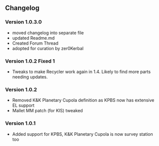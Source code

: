 ## Changelog

### Version 1.0.3.0
- moved changelog into separate file
- updated Readme.md
- Created Forum Thread
- adopted for curation by zer0Kerbal

### Version 1.0.2 Fixed 1
- Tweaks to make Recycler work again in 1.4. Likely to find more parts needing updates.

### Version 1.0.2
- Removed K&K Planetary Cupola definition as KPBS now has extensive EL support
- Mallet MM patch (for KIS) tweaked

### Version 1.0.1
- Added support for KPBS, K&K Planetary Cupola is now survey station too
